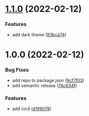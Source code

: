 # [1.1.0](https://github.com/garredow/wordly/compare/v1.0.0...v1.1.0) (2022-02-12)


### Features

* add dark theme ([93bca74](https://github.com/garredow/wordly/commit/93bca7406325a1068cb3d3a5755dd0d8b9b0ed7b))

# 1.0.0 (2022-02-12)


### Bug Fixes

* add repo to package.json ([9cf7f03](https://github.com/garredow/wordly/commit/9cf7f0357e68acdbb81769991121a347efb17f92))
* add semantic release ([74c634f](https://github.com/garredow/wordly/commit/74c634f19062cf5c0d9298bb678e6c12f59437cf))


### Features

* add cicd ([d199078](https://github.com/garredow/wordly/commit/d199078cb3e7088610f8a96f4808bf79a7bc4c00))
